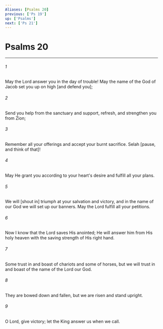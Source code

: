 ```yaml
---
Aliases: [Psalms 20]
previous: ['Ps 19']
up: ['Psalms']
next: ['Ps 21']
---
```

# Psalms 20

***


###### 1 


May the Lord answer you in the day of trouble! May the name of the God of Jacob set you up on high [and defend you]; 


###### 2 


Send you help from the sanctuary and support, refresh, and strengthen you from Zion; 


###### 3 


Remember all your offerings and accept your burnt sacrifice. Selah [pause, and think of that]! 


###### 4 


May He grant you according to your heart's desire and fulfill all your plans. 


###### 5 


We will [shout in] triumph at your salvation and victory, and in the name of our God we will set up our banners. May the Lord fulfill all your petitions. 


###### 6 


Now I know that the Lord saves His anointed; He will answer him from His holy heaven with the saving strength of His right hand. 


###### 7 


Some trust in and boast of chariots and some of horses, but we will trust in and boast of the name of the Lord our God. 


###### 8 


They are bowed down and fallen, but we are risen and stand upright. 


###### 9 


O Lord, give victory; let the King answer us when we call.

